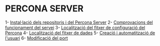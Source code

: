 # PERCONA SERVER

1- [Instal·lació dels repositoris i del Percona Server](https://github.com/joelalcaraz/BBDD/blob/master/Percona/Exercici%201.md )
2- [Comprovacions del funcionament del servei](https://github.com/joelalcaraz/BBDD/blob/master/Percona/Exercici%202.md)
3- [Localització del fitxer de configuració del Percona](https://github.com/joelalcaraz/BBDD/blob/master/Percona/Exercici%203.md)
4- [Localització del fitxer de dades](https://github.com/joelalcaraz/BBDD/blob/master/Percona/Exercici%204.md)
5- [Creació i automatització de l'usuari](https://github.com/joelalcaraz/BBDD/blob/master/Percona/Exercici%205.md)
6- [Modificació del port](https://github.com/joelalcaraz/BBDD/blob/master/Percona/Exercici%206.md)
